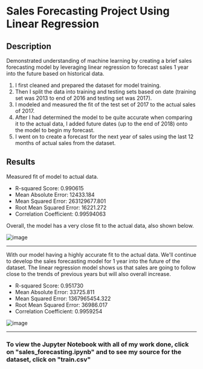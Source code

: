 # Sales Forecasting Project Using Linear Regression
<h2>Description</h2>

Demonstrated understanding of machine learning by creating a brief sales forecasting model by leveraging linear regression to forecast sales 1 year into the future based on historical data. 
1. I first cleaned and prepared the dataset for model training.
2. Then I split the data into training and testing sets based on date (training set was 2013 to end of 2016 and testing set was 2017).
3. I modeled and measured the fit of the test set of 2017 to the actual sales of 2017.
4. After I had determined the model to be quite accurate when comparing it to the actual data, I added future dates (up to the end of 2018) onto the model to begin my forecast.
5. I went on to create a forecast for the next year of sales using the last 12 months of actual sales from the dataset.

<h2>Results</h2>

Measured fit of model to actual data. 
* R-squared Score: 0.990615
* Mean Absolute Error: 12433.184
* Mean Squared Error: 263129677.801
* Root Mean Squared Error: 16221.272
* Correlation Coefficient: 0.99594063

Overall, the model has a very close fit to the actual data, also shown below.

![image](https://github.com/javamesql/Sales-Forecasting_LR/assets/141413672/66ba3740-190e-46de-bf50-efc45b0607b2)

------------------------------------------------------------------------------------------------------------------------------------------------

With our model having a highly accurate fit to the actual data. We'll continue to develop the sales forecasting model for 1 year into the future of the dataset. The linear regression model shows us that sales are going to follow close to the trends of previous years but will also overall increase.

* R-squared Score: 0.951730
* Mean Absolute Error: 33725.811
* Mean Squared Error: 1367965454.322
* Root Mean Squared Error: 36986.017
* Correlation Coefficient: 0.9959254

![image](https://github.com/javamesql/Sales-Forecasting_LR/assets/141413672/00429783-7c7f-4160-a11a-a2125da1d9b0)

----------------------------------------------------------------------------------------------------------------------------------------------

<h3>To view the Jupyter Notebook with all of my work done, click on "sales_forecasting.ipynb" and to see my source for the dataset, click on "train.csv"</h3>
